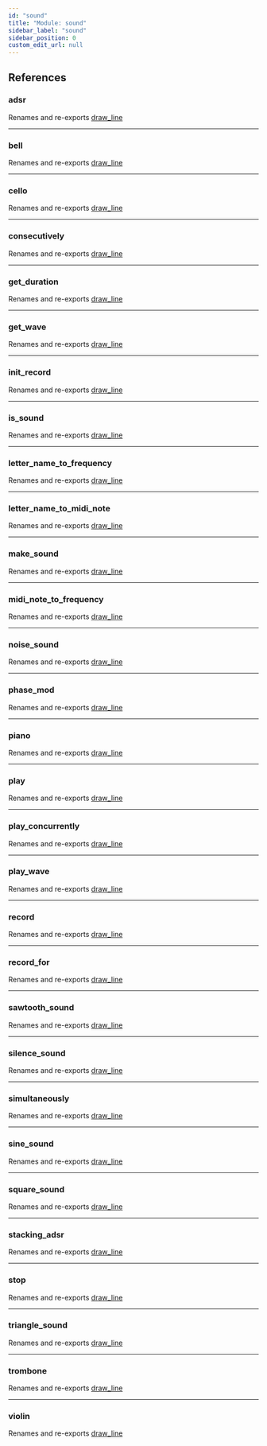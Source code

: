 ```yaml
---
id: "sound"
title: "Module: sound"
sidebar_label: "sound"
sidebar_position: 0
custom_edit_url: null
---
```


## References

### adsr

Renames and re-exports [draw_line](painter.md#draw_line)

___

### bell

Renames and re-exports [draw_line](painter.md#draw_line)

___

### cello

Renames and re-exports [draw_line](painter.md#draw_line)

___

### consecutively

Renames and re-exports [draw_line](painter.md#draw_line)

___

### get\_duration

Renames and re-exports [draw_line](painter.md#draw_line)

___

### get\_wave

Renames and re-exports [draw_line](painter.md#draw_line)

___

### init\_record

Renames and re-exports [draw_line](painter.md#draw_line)

___

### is\_sound

Renames and re-exports [draw_line](painter.md#draw_line)

___

### letter\_name\_to\_frequency

Renames and re-exports [draw_line](painter.md#draw_line)

___

### letter\_name\_to\_midi\_note

Renames and re-exports [draw_line](painter.md#draw_line)

___

### make\_sound

Renames and re-exports [draw_line](painter.md#draw_line)

___

### midi\_note\_to\_frequency

Renames and re-exports [draw_line](painter.md#draw_line)

___

### noise\_sound

Renames and re-exports [draw_line](painter.md#draw_line)

___

### phase\_mod

Renames and re-exports [draw_line](painter.md#draw_line)

___

### piano

Renames and re-exports [draw_line](painter.md#draw_line)

___

### play

Renames and re-exports [draw_line](painter.md#draw_line)

___

### play\_concurrently

Renames and re-exports [draw_line](painter.md#draw_line)

___

### play\_wave

Renames and re-exports [draw_line](painter.md#draw_line)

___

### record

Renames and re-exports [draw_line](painter.md#draw_line)

___

### record\_for

Renames and re-exports [draw_line](painter.md#draw_line)

___

### sawtooth\_sound

Renames and re-exports [draw_line](painter.md#draw_line)

___

### silence\_sound

Renames and re-exports [draw_line](painter.md#draw_line)

___

### simultaneously

Renames and re-exports [draw_line](painter.md#draw_line)

___

### sine\_sound

Renames and re-exports [draw_line](painter.md#draw_line)

___

### square\_sound

Renames and re-exports [draw_line](painter.md#draw_line)

___

### stacking\_adsr

Renames and re-exports [draw_line](painter.md#draw_line)

___

### stop

Renames and re-exports [draw_line](painter.md#draw_line)

___

### triangle\_sound

Renames and re-exports [draw_line](painter.md#draw_line)

___

### trombone

Renames and re-exports [draw_line](painter.md#draw_line)

___

### violin

Renames and re-exports [draw_line](painter.md#draw_line)
